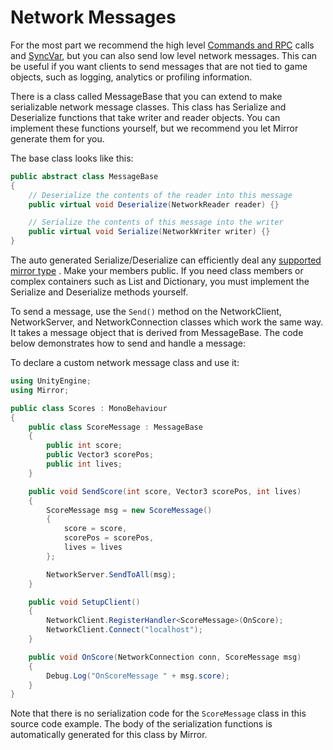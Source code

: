 # Network Messages

For the most part we recommend the high level [Commands and RPC](RemoteActions.md) calls and [SyncVar](../StateSync.md), but you can also send low level network messages. This can be useful if you want clients to send messages that are not tied to game objects, such as logging, analytics or profiling information.

There is a class called MessageBase that you can extend to make serializable network message classes. This class has Serialize and Deserialize functions that take writer and reader objects. You can implement these functions yourself, but we recommend you let Mirror generate them for you.

The base class looks like this:

``` cs
public abstract class MessageBase
{
    // Deserialize the contents of the reader into this message
    public virtual void Deserialize(NetworkReader reader) {}

    // Serialize the contents of this message into the writer
    public virtual void Serialize(NetworkWriter writer) {}
}
```

The auto generated Serialize/Deserialize can efficiently deal any [supported mirror type](../DataTypes.md) . Make your members public. If you need class members or complex containers such as List and Dictionary, you must implement the Serialize and Deserialize methods yourself.

To send a message, use the `Send()` method on the NetworkClient, NetworkServer, and NetworkConnection classes which work the same way. It takes a message object that is derived from MessageBase. The code below demonstrates how to send and handle a message:

To declare a custom network message class and use it:

``` cs
using UnityEngine;
using Mirror;

public class Scores : MonoBehaviour
{
    public class ScoreMessage : MessageBase
    {
        public int score;
        public Vector3 scorePos;
        public int lives;
    }

    public void SendScore(int score, Vector3 scorePos, int lives)
    {
        ScoreMessage msg = new ScoreMessage()
        {
            score = score,
            scorePos = scorePos,
            lives = lives
        };

        NetworkServer.SendToAll(msg);
    }

    public void SetupClient()
    {
        NetworkClient.RegisterHandler<ScoreMessage>(OnScore);
        NetworkClient.Connect("localhost");
    }

    public void OnScore(NetworkConnection conn, ScoreMessage msg)
    {
        Debug.Log("OnScoreMessage " + msg.score);
    }
}
```

Note that there is no serialization code for the `ScoreMessage` class in this source code example. The body of the serialization functions is automatically generated for this class by Mirror.
